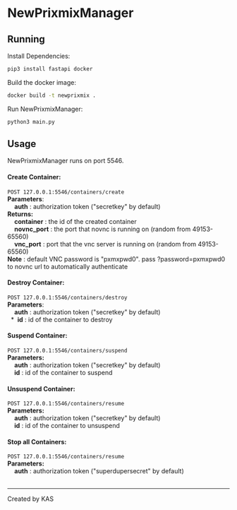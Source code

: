 # NewPrixmixManager

## Running

Install Dependencies:
```bash
pip3 install fastapi docker
```
Build the docker image:
```bash
docker build -t newprixmix .
```
Run NewPrixmixManager:
```bash
python3 main.py
```

## Usage
NewPrixmixManager runs on port 5546.

#### Create Container:
`POST 127.0.0.1:5546/containers/create`<br>
**Parameters**:<br>
&nbsp;&nbsp;&nbsp;&nbsp;**auth** : authorization token ("secretkey" by default)<br>
**Returns:**<br>
&nbsp;&nbsp;&nbsp;&nbsp;**container** : the id of the created container<br>
&nbsp;&nbsp;&nbsp;&nbsp;**novnc_port** : the port that novnc is running on (random from 49153-65560)<br>
&nbsp;&nbsp;&nbsp;&nbsp;**vnc_port** : port that the vnc server is running on (random from 49153-65560)<br>
**Note** : default VNC password is "pxmxpwd0". pass ?password=pxmxpwd0 to novnc url to automatically authenticate
#### Destroy Container:<br>
`POST 127.0.0.1:5546/containers/destroy`<br>
**Parameters**:<br>
&nbsp;&nbsp;&nbsp;&nbsp;**auth** : authorization token ("secretkey" by default)<br>
&nbsp;&nbsp;*&nbsp;&nbsp;**id** : id of the container to destroy<br>
#### Suspend Container:
`POST 127.0.0.1:5546/containers/suspend`<br>
**Parameters:**<br>
&nbsp;&nbsp;&nbsp;&nbsp;**auth** : authorization token ("secretkey" by default)<br>
&nbsp;&nbsp;&nbsp;&nbsp;**id** : id of the container to suspend<br>
#### Unsuspend Container:
`POST 127.0.0.1:5546/containers/resume`<br>
**Parameters:**<br>
&nbsp;&nbsp;&nbsp;&nbsp;**auth** : authorization token ("secretkey" by default)<br>
&nbsp;&nbsp;&nbsp;&nbsp;**id** : id of the container to unsuspend<br>
#### Stop all Containers:
`POST 127.0.0.1:5546/containers/resume`<br>
**Parameters:**<br>
&nbsp;&nbsp;&nbsp;&nbsp;**auth** : authorization token ("superdupersecret" by default)<br><br>

---
Created by KAS
